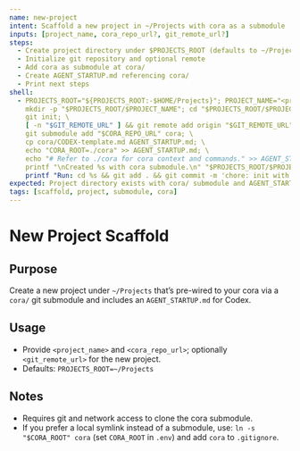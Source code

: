 ```yaml
---
name: new-project
intent: Scaffold a new project in ~/Projects with cora as a submodule
inputs: [project_name, cora_repo_url?, git_remote_url?]
steps:
  - Create project directory under $PROJECTS_ROOT (defaults to ~/Projects)
  - Initialize git repository and optional remote
  - Add cora as submodule at cora/
  - Create AGENT_STARTUP.md referencing cora/
  - Print next steps
shell:
  - PROJECTS_ROOT="${PROJECTS_ROOT:-$HOME/Projects}"; PROJECT_NAME="<project_name>"; CORA_REPO_URL="${CORA_REPO_URL:-https://github.com/joshua-lossner/cora.git}"; GIT_REMOTE_URL="<git_remote_url>"; set -e; \
    mkdir -p "$PROJECTS_ROOT/$PROJECT_NAME"; cd "$PROJECTS_ROOT/$PROJECT_NAME"; \
    git init; \
    [ -n "$GIT_REMOTE_URL" ] && git remote add origin "$GIT_REMOTE_URL" || true; \
    git submodule add "$CORA_REPO_URL" cora; \
    cp cora/CODEX-template.md AGENT_STARTUP.md; \
    echo "CORA_ROOT=./cora" >> AGENT_STARTUP.md; \
    echo "# Refer to ./cora for cora context and commands." >> AGENT_STARTUP.md; \
    printf "\nCreated %s with cora submodule.\n" "$PROJECTS_ROOT/$PROJECT_NAME"; \
    printf "Run: cd %s && git add . && git commit -m 'chore: init with cora'\n" "$PROJECTS_ROOT/$PROJECT_NAME"
expected: Project directory exists with cora/ submodule and AGENT_STARTUP.md
tags: [scaffold, project, submodule, cora]
---
```


# New Project Scaffold

## Purpose
Create a new project under `~/Projects` that’s pre-wired to your cora via a `cora/` git submodule and includes an `AGENT_STARTUP.md` for Codex.

## Usage
- Provide `<project_name>` and `<cora_repo_url>`; optionally `<git_remote_url>` for the new project.
- Defaults: `PROJECTS_ROOT=~/Projects`

## Notes
- Requires git and network access to clone the cora submodule.
- If you prefer a local symlink instead of a submodule, use: `ln -s "$CORA_ROOT" cora` (set `CORA_ROOT` in `.env`) and add `cora` to `.gitignore`.
